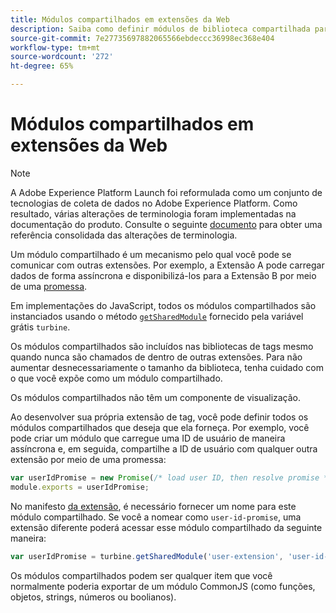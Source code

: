 ```yaml
---
title: Módulos compartilhados em extensões da Web
description: Saiba como definir módulos de biblioteca compartilhada para extensões da Web no Adobe Experience Platform.
source-git-commit: 7e27735697882065566ebdeccc36998ec368e404
workflow-type: tm+mt
source-wordcount: '272'
ht-degree: 65%

---
```


# Módulos compartilhados em extensões da Web

>[!NOTE]
>
>A Adobe Experience Platform Launch foi reformulada como um conjunto de tecnologias de coleta de dados no Adobe Experience Platform. Como resultado, várias alterações de terminologia foram implementadas na documentação do produto. Consulte o seguinte [documento](../../term-updates.md) para obter uma referência consolidada das alterações de terminologia.

Um módulo compartilhado é um mecanismo pelo qual você pode se comunicar com outras extensões. Por exemplo, a Extensão A pode carregar dados de forma assíncrona e disponibilizá-los para a Extensão B por meio de uma [promessa](https://developer.mozilla.org/pt-BR/docs/Web/JavaScript/Reference/Global_Objects/Promise).

Em implementações do JavaScript, todos os módulos compartilhados são instanciados usando o método [`getSharedModule`](../turbine.md#shared) fornecido pela variável grátis `turbine`.

Os módulos compartilhados são incluídos nas bibliotecas de tags mesmo quando nunca são chamados de dentro de outras extensões. Para não aumentar desnecessariamente o tamanho da biblioteca, tenha cuidado com o que você expõe como um módulo compartilhado.

Os módulos compartilhados não têm um componente de visualização.

Ao desenvolver sua própria extensão de tag, você pode definir todos os módulos compartilhados que deseja que ela forneça. Por exemplo, você pode criar um módulo que carregue uma ID de usuário de maneira assíncrona e, em seguida, compartilhe a ID de usuário com qualquer outra extensão por meio de uma promessa:

```javascript
var userIdPromise = new Promise(/* load user ID, then resolve promise */);
module.exports = userIdPromise;
```

No manifesto [da extensão](../manifest.md), é necessário fornecer um nome para este módulo compartilhado. Se você a nomear como `user-id-promise`, uma extensão diferente poderá acessar esse módulo compartilhado da seguinte maneira:

```javascript
var userIdPromise = turbine.getSharedModule('user-extension', 'user-id-promise');
```

Os módulos compartilhados podem ser qualquer item que você normalmente poderia exportar de um módulo CommonJS (como funções, objetos, strings, números ou boolianos).
